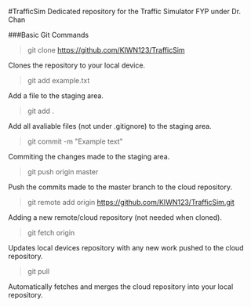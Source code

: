#TrafficSim
Dedicated repository for the Traffic Simulator FYP under Dr. Chan

###Basic Git Commands
>git clone https://github.com/KIWN123/TrafficSim

Clones the repository to your local device.

>git add example.txt

Add a file to the staging area.

>git add .

Add all avaliable files (not under .gitignore) to the staging area.

>git commit -m "Example text"

Commiting the changes made to the staging area.

>git push origin master

Push the commits made to the master branch to the cloud repository.

>git remote add origin https://github.com/KIWN123/TrafficSim.git

Adding a new remote/cloud repository (not needed when cloned).

>git fetch origin

Updates local devices repository with any new work pushed to the cloud repository.

>git pull

Automatically fetches and merges the cloud repository into your local repository.


